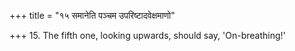 +++
title = "१५ समानेति पञ्चम उपरिष्टादवेक्षमाणो"

+++
15. The fifth one, looking upwards, should say, 'On-breathing!'
